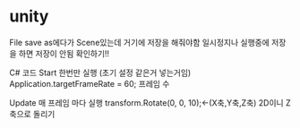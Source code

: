 # unity
File save as에다가 Scene있는데 거기에 저장을 해줘야함
일시정지나 실행중에 저장을 하면 저장이 안됨
확인하기!!

C# 코드
Start 한번만 실행 
(초기 설정 같은거 넣는거임)
Application.targetFrameRate = 60; 프레임 수

Update 매 프레임 마다 실행
transform.Rotate(0, 0, 10);<-(X축,Y축,Z축)
2D이니 Z축으로 돌리기
